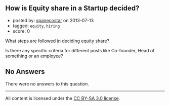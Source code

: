 ## How is Equity share in a Startup decided?

- posted by: [spanecostar](https://stackexchange.com/users/-1/26985-spanecostar) on 2013-07-13
- tagged: `equity`, `hiring`
- score: 0

What steps are followed in deciding equity share?

Is there any specific criteria for different posts like Co-founder, Head of something or an employee?


## No Answers

There were no answers to this question.


---

All content is licensed under the [CC BY-SA 3.0 license](https://creativecommons.org/licenses/by-sa/3.0/).
